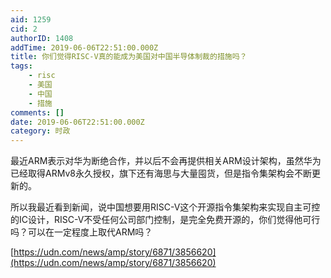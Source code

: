 ```yaml
---
aid: 1259
cid: 2
authorID: 1408
addTime: 2019-06-06T22:51:00.000Z
title: 你们觉得RISC-V真的能成为美国对中国半导体制裁的措施吗？
tags:
    - risc
    - 美国
    - 中国
    - 措施
comments: []
date: 2019-06-06T22:51:00.000Z
category: 时政
---
```


最近ARM表示对华为断绝合作，并以后不会再提供相关ARM设计架构，虽然华为已经取得ARMv8永久授权，旗下还有海思与大量囤货，但是指令集架构会不断更新的。

所以我最近看到新闻，说中国想要用RISC-V这个开源指令集架构来实现自主可控的IC设计，RISC-V不受任何公司部门控制，是完全免费开源的，你们觉得他可行吗？可以在一定程度上取代ARM吗？

[https://udn.com/news/amp/story/6871/3856620](https://udn.com/news/amp/story/6871/3856620)
